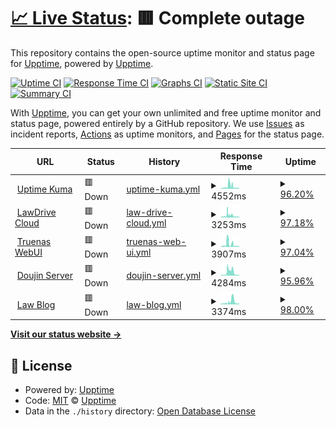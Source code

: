 # [📈 Live Status](https://uptime.lawcloud.page): <!--live status--> **🟥 Complete outage**

This repository contains the open-source uptime monitor and status page for [Upptime](https://upptime.js.org), powered by [Upptime](https://github.com/upptime/upptime).

[![Uptime CI](https://github.com/TheBlankness/uptime-lawcloud/workflows/Uptime%20CI/badge.svg)](https://github.com/TheBlankness/uptime-lawcloud/actions?query=workflow%3A%22Uptime+CI%22)
[![Response Time CI](https://github.com/TheBlankness/uptime-lawcloud/workflows/Response%20Time%20CI/badge.svg)](https://github.com/TheBlankness/uptime-lawcloud/actions?query=workflow%3A%22Response+Time+CI%22)
[![Graphs CI](https://github.com/TheBlankness/uptime-lawcloud/workflows/Graphs%20CI/badge.svg)](https://github.com/TheBlankness/uptime-lawcloud/actions?query=workflow%3A%22Graphs+CI%22)
[![Static Site CI](https://github.com/TheBlankness/uptime-lawcloud/workflows/Static%20Site%20CI/badge.svg)](https://github.com/TheBlankness/uptime-lawcloud/actions?query=workflow%3A%22Static+Site+CI%22)
[![Summary CI](https://github.com/TheBlankness/uptime-lawcloud/workflows/Summary%20CI/badge.svg)](https://github.com/TheBlankness/uptime-lawcloud/actions?query=workflow%3A%22Summary+CI%22)

With [Upptime](https://upptime.js.org), you can get your own unlimited and free uptime monitor and status page, powered entirely by a GitHub repository. We use [Issues](https://github.com/upptime/upptime/issues) as incident reports, [Actions](https://github.com/TheBlankness/uptime-lawcloud/actions) as uptime monitors, and [Pages](https://lawcloud.page) for the status page.

<!--start: status pages-->
<!-- This summary is generated by Upptime (https://github.com/upptime/upptime) -->
<!-- Do not edit this manually, your changes will be overwritten -->
<!-- prettier-ignore -->
| URL | Status | History | Response Time | Uptime |
| --- | ------ | ------- | ------------- | ------ |
| <img alt="" src="https://icons.duckduckgo.com/ip3/null.ico" height="13"> [Uptime Kuma](status.lawcloud.page) | 🟥 Down | [uptime-kuma.yml](https://github.com/TheBlankness/uptime-lawcloud/commits/HEAD/history/uptime-kuma.yml) | <details><summary><img alt="Response time graph" src="./graphs/uptime-kuma/response-time-week.png" height="20"> 4552ms</summary><br><a href="https://uptime.lawcloud.page/history/uptime-kuma"><img alt="Response time 4084" src="https://img.shields.io/endpoint?url=https%3A%2F%2Fraw.githubusercontent.com%2FTheBlankness%2Fuptime-lawcloud%2FHEAD%2Fapi%2Fuptime-kuma%2Fresponse-time.json"></a><br><a href="https://uptime.lawcloud.page/history/uptime-kuma"><img alt="24-hour response time 3323" src="https://img.shields.io/endpoint?url=https%3A%2F%2Fraw.githubusercontent.com%2FTheBlankness%2Fuptime-lawcloud%2FHEAD%2Fapi%2Fuptime-kuma%2Fresponse-time-day.json"></a><br><a href="https://uptime.lawcloud.page/history/uptime-kuma"><img alt="7-day response time 4552" src="https://img.shields.io/endpoint?url=https%3A%2F%2Fraw.githubusercontent.com%2FTheBlankness%2Fuptime-lawcloud%2FHEAD%2Fapi%2Fuptime-kuma%2Fresponse-time-week.json"></a><br><a href="https://uptime.lawcloud.page/history/uptime-kuma"><img alt="30-day response time 4084" src="https://img.shields.io/endpoint?url=https%3A%2F%2Fraw.githubusercontent.com%2FTheBlankness%2Fuptime-lawcloud%2FHEAD%2Fapi%2Fuptime-kuma%2Fresponse-time-month.json"></a><br><a href="https://uptime.lawcloud.page/history/uptime-kuma"><img alt="1-year response time 4084" src="https://img.shields.io/endpoint?url=https%3A%2F%2Fraw.githubusercontent.com%2FTheBlankness%2Fuptime-lawcloud%2FHEAD%2Fapi%2Fuptime-kuma%2Fresponse-time-year.json"></a></details> | <details><summary><a href="https://uptime.lawcloud.page/history/uptime-kuma">96.20%</a></summary><a href="https://uptime.lawcloud.page/history/uptime-kuma"><img alt="All-time uptime 96.74%" src="https://img.shields.io/endpoint?url=https%3A%2F%2Fraw.githubusercontent.com%2FTheBlankness%2Fuptime-lawcloud%2FHEAD%2Fapi%2Fuptime-kuma%2Fuptime.json"></a><br><a href="https://uptime.lawcloud.page/history/uptime-kuma"><img alt="24-hour uptime 91.74%" src="https://img.shields.io/endpoint?url=https%3A%2F%2Fraw.githubusercontent.com%2FTheBlankness%2Fuptime-lawcloud%2FHEAD%2Fapi%2Fuptime-kuma%2Fuptime-day.json"></a><br><a href="https://uptime.lawcloud.page/history/uptime-kuma"><img alt="7-day uptime 96.20%" src="https://img.shields.io/endpoint?url=https%3A%2F%2Fraw.githubusercontent.com%2FTheBlankness%2Fuptime-lawcloud%2FHEAD%2Fapi%2Fuptime-kuma%2Fuptime-week.json"></a><br><a href="https://uptime.lawcloud.page/history/uptime-kuma"><img alt="30-day uptime 96.74%" src="https://img.shields.io/endpoint?url=https%3A%2F%2Fraw.githubusercontent.com%2FTheBlankness%2Fuptime-lawcloud%2FHEAD%2Fapi%2Fuptime-kuma%2Fuptime-month.json"></a><br><a href="https://uptime.lawcloud.page/history/uptime-kuma"><img alt="1-year uptime 96.74%" src="https://img.shields.io/endpoint?url=https%3A%2F%2Fraw.githubusercontent.com%2FTheBlankness%2Fuptime-lawcloud%2FHEAD%2Fapi%2Fuptime-kuma%2Fuptime-year.json"></a></details>
| <img alt="" src="https://icons.duckduckgo.com/ip3/null.ico" height="13"> [LawDrive Cloud](lawdrive.lawcloud.page) | 🟥 Down | [law-drive-cloud.yml](https://github.com/TheBlankness/uptime-lawcloud/commits/HEAD/history/law-drive-cloud.yml) | <details><summary><img alt="Response time graph" src="./graphs/law-drive-cloud/response-time-week.png" height="20"> 3253ms</summary><br><a href="https://uptime.lawcloud.page/history/law-drive-cloud"><img alt="Response time 3039" src="https://img.shields.io/endpoint?url=https%3A%2F%2Fraw.githubusercontent.com%2FTheBlankness%2Fuptime-lawcloud%2FHEAD%2Fapi%2Flaw-drive-cloud%2Fresponse-time.json"></a><br><a href="https://uptime.lawcloud.page/history/law-drive-cloud"><img alt="24-hour response time 1548" src="https://img.shields.io/endpoint?url=https%3A%2F%2Fraw.githubusercontent.com%2FTheBlankness%2Fuptime-lawcloud%2FHEAD%2Fapi%2Flaw-drive-cloud%2Fresponse-time-day.json"></a><br><a href="https://uptime.lawcloud.page/history/law-drive-cloud"><img alt="7-day response time 3253" src="https://img.shields.io/endpoint?url=https%3A%2F%2Fraw.githubusercontent.com%2FTheBlankness%2Fuptime-lawcloud%2FHEAD%2Fapi%2Flaw-drive-cloud%2Fresponse-time-week.json"></a><br><a href="https://uptime.lawcloud.page/history/law-drive-cloud"><img alt="30-day response time 3039" src="https://img.shields.io/endpoint?url=https%3A%2F%2Fraw.githubusercontent.com%2FTheBlankness%2Fuptime-lawcloud%2FHEAD%2Fapi%2Flaw-drive-cloud%2Fresponse-time-month.json"></a><br><a href="https://uptime.lawcloud.page/history/law-drive-cloud"><img alt="1-year response time 3039" src="https://img.shields.io/endpoint?url=https%3A%2F%2Fraw.githubusercontent.com%2FTheBlankness%2Fuptime-lawcloud%2FHEAD%2Fapi%2Flaw-drive-cloud%2Fresponse-time-year.json"></a></details> | <details><summary><a href="https://uptime.lawcloud.page/history/law-drive-cloud">97.18%</a></summary><a href="https://uptime.lawcloud.page/history/law-drive-cloud"><img alt="All-time uptime 97.58%" src="https://img.shields.io/endpoint?url=https%3A%2F%2Fraw.githubusercontent.com%2FTheBlankness%2Fuptime-lawcloud%2FHEAD%2Fapi%2Flaw-drive-cloud%2Fuptime.json"></a><br><a href="https://uptime.lawcloud.page/history/law-drive-cloud"><img alt="24-hour uptime 91.82%" src="https://img.shields.io/endpoint?url=https%3A%2F%2Fraw.githubusercontent.com%2FTheBlankness%2Fuptime-lawcloud%2FHEAD%2Fapi%2Flaw-drive-cloud%2Fuptime-day.json"></a><br><a href="https://uptime.lawcloud.page/history/law-drive-cloud"><img alt="7-day uptime 97.18%" src="https://img.shields.io/endpoint?url=https%3A%2F%2Fraw.githubusercontent.com%2FTheBlankness%2Fuptime-lawcloud%2FHEAD%2Fapi%2Flaw-drive-cloud%2Fuptime-week.json"></a><br><a href="https://uptime.lawcloud.page/history/law-drive-cloud"><img alt="30-day uptime 97.58%" src="https://img.shields.io/endpoint?url=https%3A%2F%2Fraw.githubusercontent.com%2FTheBlankness%2Fuptime-lawcloud%2FHEAD%2Fapi%2Flaw-drive-cloud%2Fuptime-month.json"></a><br><a href="https://uptime.lawcloud.page/history/law-drive-cloud"><img alt="1-year uptime 97.58%" src="https://img.shields.io/endpoint?url=https%3A%2F%2Fraw.githubusercontent.com%2FTheBlankness%2Fuptime-lawcloud%2FHEAD%2Fapi%2Flaw-drive-cloud%2Fuptime-year.json"></a></details>
| <img alt="" src="https://icons.duckduckgo.com/ip3/null.ico" height="13"> [Truenas WebUI](truenas.lawcloud.page) | 🟥 Down | [truenas-web-ui.yml](https://github.com/TheBlankness/uptime-lawcloud/commits/HEAD/history/truenas-web-ui.yml) | <details><summary><img alt="Response time graph" src="./graphs/truenas-web-ui/response-time-week.png" height="20"> 3907ms</summary><br><a href="https://uptime.lawcloud.page/history/truenas-web-ui"><img alt="Response time 3840" src="https://img.shields.io/endpoint?url=https%3A%2F%2Fraw.githubusercontent.com%2FTheBlankness%2Fuptime-lawcloud%2FHEAD%2Fapi%2Ftruenas-web-ui%2Fresponse-time.json"></a><br><a href="https://uptime.lawcloud.page/history/truenas-web-ui"><img alt="24-hour response time 1464" src="https://img.shields.io/endpoint?url=https%3A%2F%2Fraw.githubusercontent.com%2FTheBlankness%2Fuptime-lawcloud%2FHEAD%2Fapi%2Ftruenas-web-ui%2Fresponse-time-day.json"></a><br><a href="https://uptime.lawcloud.page/history/truenas-web-ui"><img alt="7-day response time 3907" src="https://img.shields.io/endpoint?url=https%3A%2F%2Fraw.githubusercontent.com%2FTheBlankness%2Fuptime-lawcloud%2FHEAD%2Fapi%2Ftruenas-web-ui%2Fresponse-time-week.json"></a><br><a href="https://uptime.lawcloud.page/history/truenas-web-ui"><img alt="30-day response time 3840" src="https://img.shields.io/endpoint?url=https%3A%2F%2Fraw.githubusercontent.com%2FTheBlankness%2Fuptime-lawcloud%2FHEAD%2Fapi%2Ftruenas-web-ui%2Fresponse-time-month.json"></a><br><a href="https://uptime.lawcloud.page/history/truenas-web-ui"><img alt="1-year response time 3840" src="https://img.shields.io/endpoint?url=https%3A%2F%2Fraw.githubusercontent.com%2FTheBlankness%2Fuptime-lawcloud%2FHEAD%2Fapi%2Ftruenas-web-ui%2Fresponse-time-year.json"></a></details> | <details><summary><a href="https://uptime.lawcloud.page/history/truenas-web-ui">97.04%</a></summary><a href="https://uptime.lawcloud.page/history/truenas-web-ui"><img alt="All-time uptime 97.12%" src="https://img.shields.io/endpoint?url=https%3A%2F%2Fraw.githubusercontent.com%2FTheBlankness%2Fuptime-lawcloud%2FHEAD%2Fapi%2Ftruenas-web-ui%2Fuptime.json"></a><br><a href="https://uptime.lawcloud.page/history/truenas-web-ui"><img alt="24-hour uptime 91.86%" src="https://img.shields.io/endpoint?url=https%3A%2F%2Fraw.githubusercontent.com%2FTheBlankness%2Fuptime-lawcloud%2FHEAD%2Fapi%2Ftruenas-web-ui%2Fuptime-day.json"></a><br><a href="https://uptime.lawcloud.page/history/truenas-web-ui"><img alt="7-day uptime 97.04%" src="https://img.shields.io/endpoint?url=https%3A%2F%2Fraw.githubusercontent.com%2FTheBlankness%2Fuptime-lawcloud%2FHEAD%2Fapi%2Ftruenas-web-ui%2Fuptime-week.json"></a><br><a href="https://uptime.lawcloud.page/history/truenas-web-ui"><img alt="30-day uptime 97.12%" src="https://img.shields.io/endpoint?url=https%3A%2F%2Fraw.githubusercontent.com%2FTheBlankness%2Fuptime-lawcloud%2FHEAD%2Fapi%2Ftruenas-web-ui%2Fuptime-month.json"></a><br><a href="https://uptime.lawcloud.page/history/truenas-web-ui"><img alt="1-year uptime 97.12%" src="https://img.shields.io/endpoint?url=https%3A%2F%2Fraw.githubusercontent.com%2FTheBlankness%2Fuptime-lawcloud%2FHEAD%2Fapi%2Ftruenas-web-ui%2Fuptime-year.json"></a></details>
| <img alt="" src="https://icons.duckduckgo.com/ip3/null.ico" height="13"> [Doujin Server](doujin-server.lawcloud.page) | 🟥 Down | [doujin-server.yml](https://github.com/TheBlankness/uptime-lawcloud/commits/HEAD/history/doujin-server.yml) | <details><summary><img alt="Response time graph" src="./graphs/doujin-server/response-time-week.png" height="20"> 4284ms</summary><br><a href="https://uptime.lawcloud.page/history/doujin-server"><img alt="Response time 4195" src="https://img.shields.io/endpoint?url=https%3A%2F%2Fraw.githubusercontent.com%2FTheBlankness%2Fuptime-lawcloud%2FHEAD%2Fapi%2Fdoujin-server%2Fresponse-time.json"></a><br><a href="https://uptime.lawcloud.page/history/doujin-server"><img alt="24-hour response time 1048" src="https://img.shields.io/endpoint?url=https%3A%2F%2Fraw.githubusercontent.com%2FTheBlankness%2Fuptime-lawcloud%2FHEAD%2Fapi%2Fdoujin-server%2Fresponse-time-day.json"></a><br><a href="https://uptime.lawcloud.page/history/doujin-server"><img alt="7-day response time 4284" src="https://img.shields.io/endpoint?url=https%3A%2F%2Fraw.githubusercontent.com%2FTheBlankness%2Fuptime-lawcloud%2FHEAD%2Fapi%2Fdoujin-server%2Fresponse-time-week.json"></a><br><a href="https://uptime.lawcloud.page/history/doujin-server"><img alt="30-day response time 4195" src="https://img.shields.io/endpoint?url=https%3A%2F%2Fraw.githubusercontent.com%2FTheBlankness%2Fuptime-lawcloud%2FHEAD%2Fapi%2Fdoujin-server%2Fresponse-time-month.json"></a><br><a href="https://uptime.lawcloud.page/history/doujin-server"><img alt="1-year response time 4195" src="https://img.shields.io/endpoint?url=https%3A%2F%2Fraw.githubusercontent.com%2FTheBlankness%2Fuptime-lawcloud%2FHEAD%2Fapi%2Fdoujin-server%2Fresponse-time-year.json"></a></details> | <details><summary><a href="https://uptime.lawcloud.page/history/doujin-server">95.96%</a></summary><a href="https://uptime.lawcloud.page/history/doujin-server"><img alt="All-time uptime 96.06%" src="https://img.shields.io/endpoint?url=https%3A%2F%2Fraw.githubusercontent.com%2FTheBlankness%2Fuptime-lawcloud%2FHEAD%2Fapi%2Fdoujin-server%2Fuptime.json"></a><br><a href="https://uptime.lawcloud.page/history/doujin-server"><img alt="24-hour uptime 91.89%" src="https://img.shields.io/endpoint?url=https%3A%2F%2Fraw.githubusercontent.com%2FTheBlankness%2Fuptime-lawcloud%2FHEAD%2Fapi%2Fdoujin-server%2Fuptime-day.json"></a><br><a href="https://uptime.lawcloud.page/history/doujin-server"><img alt="7-day uptime 95.96%" src="https://img.shields.io/endpoint?url=https%3A%2F%2Fraw.githubusercontent.com%2FTheBlankness%2Fuptime-lawcloud%2FHEAD%2Fapi%2Fdoujin-server%2Fuptime-week.json"></a><br><a href="https://uptime.lawcloud.page/history/doujin-server"><img alt="30-day uptime 96.06%" src="https://img.shields.io/endpoint?url=https%3A%2F%2Fraw.githubusercontent.com%2FTheBlankness%2Fuptime-lawcloud%2FHEAD%2Fapi%2Fdoujin-server%2Fuptime-month.json"></a><br><a href="https://uptime.lawcloud.page/history/doujin-server"><img alt="1-year uptime 96.06%" src="https://img.shields.io/endpoint?url=https%3A%2F%2Fraw.githubusercontent.com%2FTheBlankness%2Fuptime-lawcloud%2FHEAD%2Fapi%2Fdoujin-server%2Fuptime-year.json"></a></details>
| <img alt="" src="https://icons.duckduckgo.com/ip3/null.ico" height="13"> [Law Blog](blog.lawcloud.page) | 🟥 Down | [law-blog.yml](https://github.com/TheBlankness/uptime-lawcloud/commits/HEAD/history/law-blog.yml) | <details><summary><img alt="Response time graph" src="./graphs/law-blog/response-time-week.png" height="20"> 3374ms</summary><br><a href="https://uptime.lawcloud.page/history/law-blog"><img alt="Response time 3207" src="https://img.shields.io/endpoint?url=https%3A%2F%2Fraw.githubusercontent.com%2FTheBlankness%2Fuptime-lawcloud%2FHEAD%2Fapi%2Flaw-blog%2Fresponse-time.json"></a><br><a href="https://uptime.lawcloud.page/history/law-blog"><img alt="24-hour response time 1453" src="https://img.shields.io/endpoint?url=https%3A%2F%2Fraw.githubusercontent.com%2FTheBlankness%2Fuptime-lawcloud%2FHEAD%2Fapi%2Flaw-blog%2Fresponse-time-day.json"></a><br><a href="https://uptime.lawcloud.page/history/law-blog"><img alt="7-day response time 3374" src="https://img.shields.io/endpoint?url=https%3A%2F%2Fraw.githubusercontent.com%2FTheBlankness%2Fuptime-lawcloud%2FHEAD%2Fapi%2Flaw-blog%2Fresponse-time-week.json"></a><br><a href="https://uptime.lawcloud.page/history/law-blog"><img alt="30-day response time 3207" src="https://img.shields.io/endpoint?url=https%3A%2F%2Fraw.githubusercontent.com%2FTheBlankness%2Fuptime-lawcloud%2FHEAD%2Fapi%2Flaw-blog%2Fresponse-time-month.json"></a><br><a href="https://uptime.lawcloud.page/history/law-blog"><img alt="1-year response time 3207" src="https://img.shields.io/endpoint?url=https%3A%2F%2Fraw.githubusercontent.com%2FTheBlankness%2Fuptime-lawcloud%2FHEAD%2Fapi%2Flaw-blog%2Fresponse-time-year.json"></a></details> | <details><summary><a href="https://uptime.lawcloud.page/history/law-blog">98.00%</a></summary><a href="https://uptime.lawcloud.page/history/law-blog"><img alt="All-time uptime 97.83%" src="https://img.shields.io/endpoint?url=https%3A%2F%2Fraw.githubusercontent.com%2FTheBlankness%2Fuptime-lawcloud%2FHEAD%2Fapi%2Flaw-blog%2Fuptime.json"></a><br><a href="https://uptime.lawcloud.page/history/law-blog"><img alt="24-hour uptime 91.93%" src="https://img.shields.io/endpoint?url=https%3A%2F%2Fraw.githubusercontent.com%2FTheBlankness%2Fuptime-lawcloud%2FHEAD%2Fapi%2Flaw-blog%2Fuptime-day.json"></a><br><a href="https://uptime.lawcloud.page/history/law-blog"><img alt="7-day uptime 98.00%" src="https://img.shields.io/endpoint?url=https%3A%2F%2Fraw.githubusercontent.com%2FTheBlankness%2Fuptime-lawcloud%2FHEAD%2Fapi%2Flaw-blog%2Fuptime-week.json"></a><br><a href="https://uptime.lawcloud.page/history/law-blog"><img alt="30-day uptime 97.83%" src="https://img.shields.io/endpoint?url=https%3A%2F%2Fraw.githubusercontent.com%2FTheBlankness%2Fuptime-lawcloud%2FHEAD%2Fapi%2Flaw-blog%2Fuptime-month.json"></a><br><a href="https://uptime.lawcloud.page/history/law-blog"><img alt="1-year uptime 97.83%" src="https://img.shields.io/endpoint?url=https%3A%2F%2Fraw.githubusercontent.com%2FTheBlankness%2Fuptime-lawcloud%2FHEAD%2Fapi%2Flaw-blog%2Fuptime-year.json"></a></details>

<!--end: status pages-->

[**Visit our status website →**](https://lawcloud.page)

## 📄 License

- Powered by: [Upptime](https://github.com/upptime/upptime)
- Code: [MIT](./LICENSE) © [Upptime](https://upptime.js.org)
- Data in the `./history` directory: [Open Database License](https://opendatacommons.org/licenses/odbl/1-0/)
